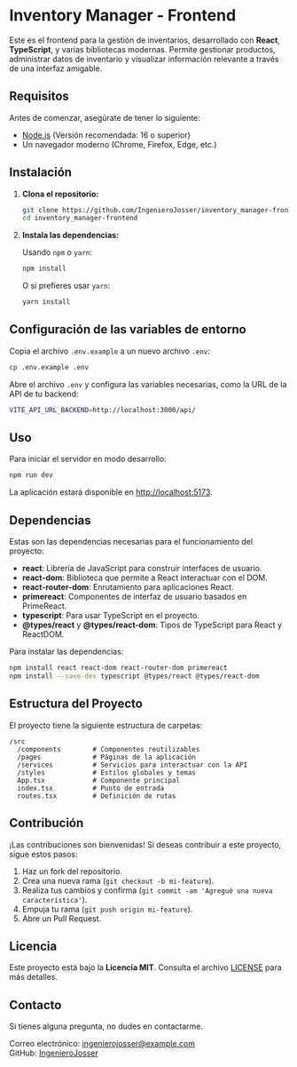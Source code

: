 
# Inventory Manager - Frontend

Este es el frontend para la gestión de inventarios, desarrollado con **React**, **TypeScript**, y varias bibliotecas modernas. Permite gestionar productos, administrar datos de inventario y visualizar información relevante a través de una interfaz amigable.

## Requisitos

Antes de comenzar, asegúrate de tener lo siguiente:

- [Node.js](https://nodejs.org/) (Versión recomendada: 16 o superior)
- Un navegador moderno (Chrome, Firefox, Edge, etc.)

## Instalación

1. **Clona el repositorio:**

   ```bash
   git clone https://github.com/IngenieroJosser/inventory_manager-frontend.git
   cd inventory_manager-frontend
   ```

2. **Instala las dependencias:**

   Usando `npm` o `yarn`:

   ```bash
   npm install
   ```

   O si prefieres usar `yarn`:

   ```bash
   yarn install
   ```

## Configuración de las variables de entorno

Copia el archivo `.env.example` a un nuevo archivo `.env`:

```bash
cp .env.example .env
```

Abre el archivo `.env` y configura las variables necesarias, como la URL de la API de tu backend:

```bash
VITE_API_URL_BACKEND=http://localhost:3000/api/
```

## Uso

Para iniciar el servidor en modo desarrollo:

```bash
npm run dev
```

La aplicación estará disponible en [http://localhost:5173](http://localhost:5173).

## Dependencias

Estas son las dependencias necesarias para el funcionamiento del proyecto:

- **react**: Librería de JavaScript para construir interfaces de usuario.
- **react-dom**: Biblioteca que permite a React interactuar con el DOM.
- **react-router-dom**: Enrutamiento para aplicaciones React.
- **primereact**: Componentes de interfaz de usuario basados en PrimeReact.
- **typescript**: Para usar TypeScript en el proyecto.
- **@types/react** y **@types/react-dom**: Tipos de TypeScript para React y ReactDOM.

Para instalar las dependencias:

```bash
npm install react react-dom react-router-dom primereact
npm install --save-dev typescript @types/react @types/react-dom
```

## Estructura del Proyecto

El proyecto tiene la siguiente estructura de carpetas:

```
/src
  /components        # Componentes reutilizables
  /pages             # Páginas de la aplicación
  /services          # Servicios para interactuar con la API
  /styles            # Estilos globales y temas
  App.tsx            # Componente principal
  index.tsx          # Punto de entrada
  routes.tsx         # Definición de rutas
```

## Contribución

¡Las contribuciones son bienvenidas! Si deseas contribuir a este proyecto, sigue estos pasos:

1. Haz un fork del repositorio.
2. Crea una nueva rama (`git checkout -b mi-feature`).
3. Realiza tus cambios y confirma (`git commit -am 'Agregué una nueva característica'`).
4. Empuja tu rama (`git push origin mi-feature`).
5. Abre un Pull Request.

## Licencia

Este proyecto está bajo la **Licencia MIT**. Consulta el archivo [LICENSE](LICENSE) para más detalles.

## Contacto

Si tienes alguna pregunta, no dudes en contactarme.

Correo electrónico: ingenierojosser@example.com  
GitHub: [IngenieroJosser](https://github.com/IngenieroJosser)
